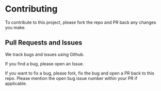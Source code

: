 # Contributing
To contribute to this project, please fork the repo and PR back any changes you make.

## Pull Requests and Issues
We track bugs and issues using Github.

If you find a bug, please open an Issue.

If you want to fix a bug, please fork, fix the bug and open a PR back to this repo.
Please mention the open bug issue number within your PR if applicable.
